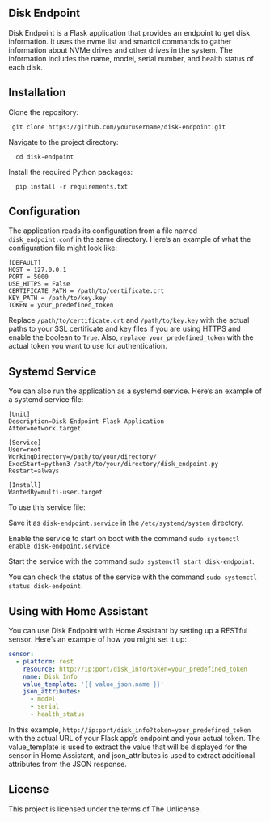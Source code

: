 ## Disk Endpoint

Disk Endpoint is a Flask application that provides an endpoint to get disk information. It uses the nvme list and smartctl commands to gather information about NVMe drives and other drives in the system. The information includes the name, model, serial number, and health status of each disk.
## Installation

Clone the repository:

     git clone https://github.com/yourusername/disk-endpoint.git
    
Navigate to the project directory:

      cd disk-endpoint
Install the required Python packages:
     
      pip install -r requirements.txt 

## Configuration

The application reads its configuration from a file named `disk_endpoint.conf` in the same directory. Here’s an example of what the configuration file might look like:
```
[DEFAULT]
HOST = 127.0.0.1
PORT = 5000
USE_HTTPS = False
CERTIFICATE_PATH = /path/to/certificate.crt
KEY_PATH = /path/to/key.key
TOKEN = your_predefined_token
```
Replace `/path/to/certificate.crt` and `/path/to/key.key` with the actual paths to your SSL certificate and key files if you are using HTTPS and enable the boolean to `True`. Also, `replace your_predefined_token` with the actual token you want to use for authentication.
## Systemd Service

You can also run the application as a systemd service. Here’s an example of a systemd service file:
```systemd
[Unit]
Description=Disk Endpoint Flask Application
After=network.target

[Service]
User=root
WorkingDirectory=/path/to/your/directory/
ExecStart=python3 /path/to/your/directory/disk_endpoint.py
Restart=always

[Install]
WantedBy=multi-user.target
```

To use this service file:

Save it as `disk-endpoint.service` in the `/etc/systemd/system` directory.

Enable the service to start on boot with the command `sudo systemctl enable disk-endpoint.service`

Start the service with the command `sudo systemctl start disk-endpoint`.

You can check the status of the service with the command `sudo systemctl status disk-endpoint`.
## Using with Home Assistant

You can use Disk Endpoint with Home Assistant by setting up a RESTful sensor. Here’s an example of how you might set it up:

```yaml
sensor:
  - platform: rest
    resource: http://ip:port/disk_info?token=your_predefined_token
    name: Disk Info
    value_template: '{{ value_json.name }}'
    json_attributes:
      - model
      - serial
      - health_status
```
In this example, `http://ip:port/disk_info?token=your_predefined_token` with the actual URL of your Flask app’s endpoint and your actual token. The value_template is used to extract the value that will be displayed for the sensor in Home Assistant, and json_attributes is used to extract additional attributes from the JSON response.
## License

This project is licensed under the terms of The Unlicense.
